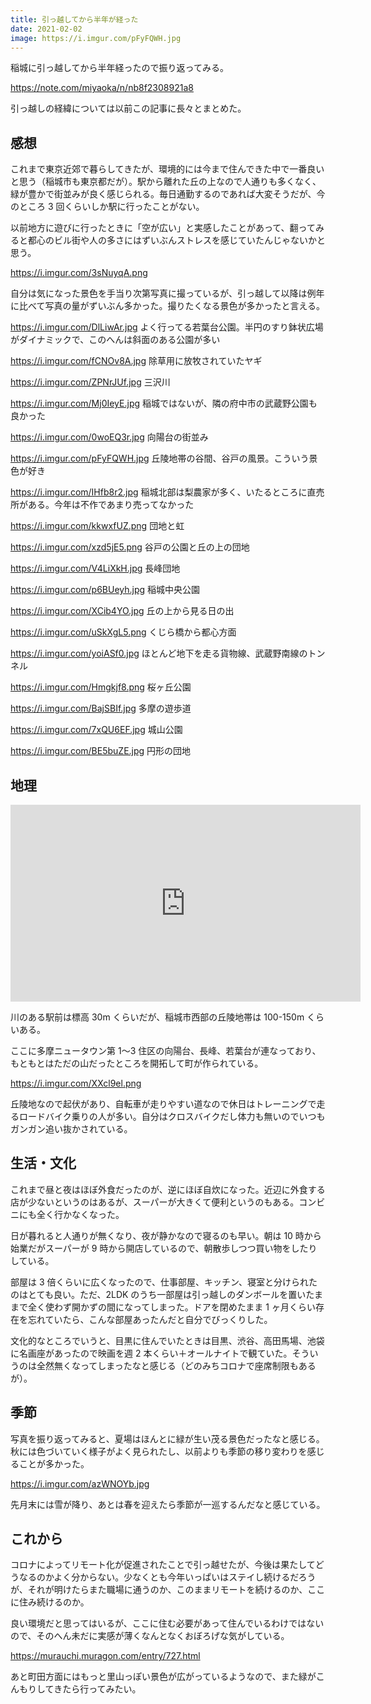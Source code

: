 ```yaml
---
title: 引っ越してから半年が経った
date: 2021-02-02
image: https://i.imgur.com/pFyFQWH.jpg
---
```


稲城に引っ越してから半年経ったので振り返ってみる。

https://note.com/miyaoka/n/nb8f2308921a8

引っ越しの経緯については以前この記事に長々とまとめた。

## 感想

これまで東京近郊で暮らしてきたが、環境的には今まで住んできた中で一番良いと思う（稲城市も東京都だが）。駅から離れた丘の上なので人通りも多くなく、緑が豊かで街並みが良く感じられる。毎日通勤するのであれば大変そうだが、今のところ 3 回くらいしか駅に行ったことがない。

以前地方に遊びに行ったときに「空が広い」と実感したことがあって、翻ってみると都心のビル街や人の多さにはずいぶんストレスを感じていたんじゃないかと思う。

https://i.imgur.com/3sNuyqA.png

自分は気になった景色を手当り次第写真に撮っているが、引っ越して以降は例年に比べて写真の量がずいぶん多かった。撮りたくなる景色が多かったと言える。

https://i.imgur.com/DlLiwAr.jpg
よく行ってる若葉台公園。半円のすり鉢状広場がダイナミックで、このへんは斜面のある公園が多い

https://i.imgur.com/fCNOv8A.jpg
除草用に放牧されていたヤギ

https://i.imgur.com/ZPNrJUf.jpg
三沢川

https://i.imgur.com/Mj0IeyE.jpg
稲城ではないが、隣の府中市の武蔵野公園も良かった

https://i.imgur.com/0woEQ3r.jpg
向陽台の街並み

https://i.imgur.com/pFyFQWH.jpg
丘陵地帯の谷間、谷戸の風景。こういう景色が好き

https://i.imgur.com/IHfb8r2.jpg
稲城北部は梨農家が多く、いたるところに直売所がある。今年は不作であまり売ってなかった

https://i.imgur.com/kkwxfUZ.png
団地と虹

https://i.imgur.com/xzd5jE5.png
谷戸の公園と丘の上の団地

https://i.imgur.com/V4LiXkH.jpg
長峰団地

https://i.imgur.com/p6BUeyh.jpg
稲城中央公園

https://i.imgur.com/XCib4YO.jpg
丘の上から見る日の出

https://i.imgur.com/uSkXgL5.png
くじら橋から都心方面

https://i.imgur.com/yoiASf0.jpg
ほとんど地下を走る貨物線、武蔵野南線のトンネル

https://i.imgur.com/Hmgkjf8.png
桜ヶ丘公園

https://i.imgur.com/BajSBIf.jpg
多摩の遊歩道

https://i.imgur.com/7xQU6EF.jpg
城山公園

https://i.imgur.com/BE5buZE.jpg
円形の団地

## 地理

<iframe width="560" height="315" src="https://www.youtube.com/embed/im7vlFnpfXs" frameborder="0" allow="accelerometer; autoplay; clipboard-write; encrypted-media; gyroscope; picture-in-picture" allowfullscreen></iframe>

川のある駅前は標高 30m くらいだが、稲城市西部の丘陵地帯は 100-150m くらいある。

ここに多摩ニュータウン第 1〜3 住区の向陽台、長峰、若葉台が連なっており、もともとはただの山だったところを開拓して町が作られている。

https://i.imgur.com/XXcl9el.png

丘陵地なので起伏があり、自転車が走りやすい道なので休日はトレーニングで走るロードバイク乗りの人が多い。自分はクロスバイクだし体力も無いのでいつもガンガン追い抜かされている。

## 生活・文化

これまで昼と夜はほぼ外食だったのが、逆にほぼ自炊になった。近辺に外食する店が少ないというのはあるが、スーパーが大きくて便利というのもある。コンビニにも全く行かなくなった。

日が暮れると人通りが無くなり、夜が静かなので寝るのも早い。朝は 10 時から始業だがスーパーが 9 時から開店しているので、朝散歩しつつ買い物をしたりしている。

部屋は 3 倍くらいに広くなったので、仕事部屋、キッチン、寝室と分けられたのはとても良い。ただ、2LDK のうち一部屋は引っ越しのダンボールを置いたままで全く使わず開かずの間になってしまった。ドアを閉めたまま 1 ヶ月くらい存在を忘れていたら、こんな部屋あったんだと自分でびっくりした。

文化的なところでいうと、目黒に住んでいたときは目黒、渋谷、高田馬場、池袋に名画座があったので映画を週 2 本くらい＋オールナイトで観ていた。そういうのは全然無くなってしまったなと感じる（どのみちコロナで座席制限もあるが）。

## 季節

写真を振り返ってみると、夏場はほんとに緑が生い茂る景色だったなと感じる。秋には色づいていく様子がよく見られたし、以前よりも季節の移り変わりを感じることが多かった。

https://i.imgur.com/azWNOYb.jpg

先月末には雪が降り、あとは春を迎えたら季節が一巡するんだなと感じている。

## これから

コロナによってリモート化が促進されたことで引っ越せたが、今後は果たしてどうなるのかよく分からない。少なくとも今年いっぱいはステイし続けるだろうが、それが明けたらまた職場に通うのか、このままリモートを続けるのか、ここに住み続けるのか。

良い環境だと思ってはいるが、ここに住む必要があって住んでいるわけではないので、そのへん未だに実感が薄くなんとなくおぼろげな気がしている。

https://murauchi.muragon.com/entry/727.html

あと町田方面にはもっと里山っぽい景色が広がっているようなので、また緑がこんもりしてきたら行ってみたい。
